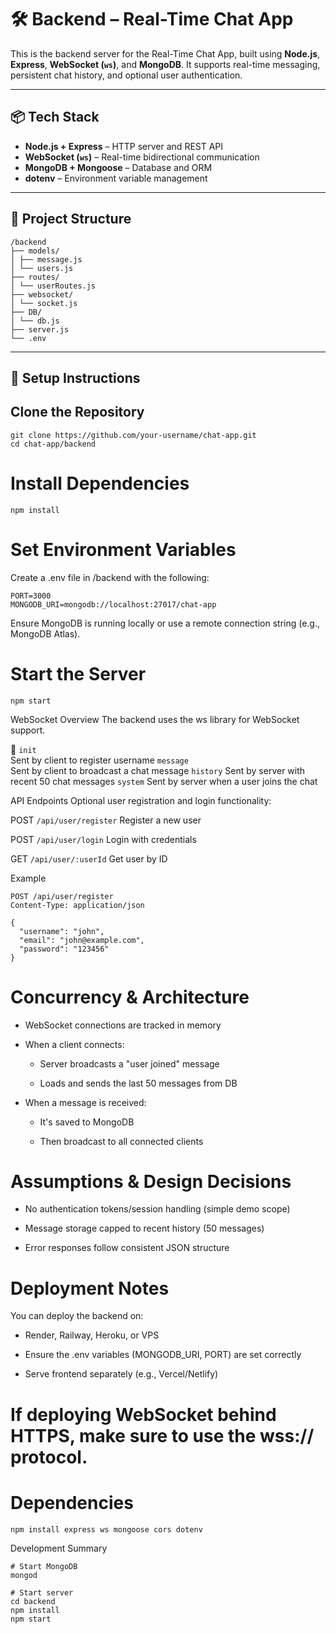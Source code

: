 # 🛠 Backend – Real-Time Chat App

This is the backend server for the Real-Time Chat App, built using **Node.js**, **Express**, **WebSocket (`ws`)**, and **MongoDB**. It supports real-time messaging, persistent chat history, and optional user authentication.

---

## 📦 Tech Stack

- **Node.js + Express** – HTTP server and REST API
- **WebSocket (`ws`)** – Real-time bidirectional communication
- **MongoDB + Mongoose** – Database and ORM
- **dotenv** – Environment variable management

---

## 📁 Project Structure

```
/backend
├── models/
│ ├── message.js
│ └── users.js
├── routes/
│ └── userRoutes.js
├── websocket/
│ └── socket.js
├── DB/
│ └── db.js
├── server.js
└── .env
```


---

## 🔧 Setup Instructions

## Clone the Repository

``` 
git clone https://github.com/your-username/chat-app.git
cd chat-app/backend
```


# Install Dependencies

```
npm install
```

# Set Environment Variables
Create a .env file in /backend with the following:
```
PORT=3000
MONGODB_URI=mongodb://localhost:27017/chat-app
```

Ensure MongoDB is running locally or use a remote connection string (e.g., MongoDB Atlas).

# Start the Server
```
npm start
```

WebSocket Overview
The backend uses the ws library for WebSocket support.

🔄
```init```	
Sent by client to register username
```message```	
Sent by client to broadcast a chat message
```history```
Sent by server with recent 50 chat messages
```system```
	Sent by server when a user joins the chat

API Endpoints
Optional user registration and login functionality:

POST	```/api/user/register```	Register a new user

POST	```/api/user/login```	Login with credentials

GET	```/api/user/:userId```	Get user by ID

Example

```
POST /api/user/register
Content-Type: application/json

{
  "username": "john",
  "email": "john@example.com",
  "password": "123456"
}

```

# Concurrency & Architecture
- WebSocket connections are tracked in memory

- When a client connects:

    - Server broadcasts a "user joined" message

    - Loads and sends the last 50 messages from DB

- When a message is received:

    - It's saved to MongoDB

    - Then broadcast to all connected clients

# Assumptions & Design Decisions
- No authentication tokens/session handling (simple demo scope)

- Message storage capped to recent history (50 messages)

- Error responses follow consistent JSON structure


# Deployment Notes
You can deploy the backend on:

- Render, Railway, Heroku, or VPS

- Ensure the .env variables (MONGODB_URI, PORT) are set correctly

- Serve frontend separately (e.g., Vercel/Netlify)

# If deploying WebSocket behind HTTPS, make sure to use the wss:// protocol.

# Dependencies

```
npm install express ws mongoose cors dotenv
```

Development Summary
```
# Start MongoDB
mongod

# Start server
cd backend
npm install
npm start
```
